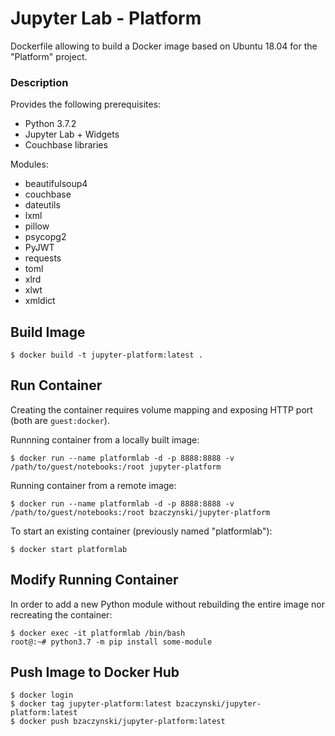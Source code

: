 # Jupyter Lab - Platform

Dockerfile allowing to build a Docker image based on Ubuntu 18.04 for the "Platform" project.

### Description

Provides the following prerequisites:

* Python 3.7.2
* Jupyter Lab + Widgets
* Couchbase libraries

Modules:

* beautifulsoup4
* couchbase
* dateutils
* lxml
* pillow
* psycopg2
* PyJWT
* requests
* toml
* xlrd
* xlwt
* xmldict

## Build Image

```shell
$ docker build -t jupyter-platform:latest .
```

## Run Container

Creating the container requires volume mapping and exposing HTTP port (both are `guest:docker`).

Runnning container from a locally built image:

```shell
$ docker run --name platformlab -d -p 8888:8888 -v /path/to/guest/notebooks:/root jupyter-platform
```

Running container from a remote image:

```shell
$ docker run --name platformlab -d -p 8888:8888 -v /path/to/guest/notebooks:/root bzaczynski/jupyter-platform
```

To start an existing container (previously named "platformlab"):

```shell
$ docker start platformlab
```

## Modify Running Container

In order to add a new Python module without rebuilding the entire image nor recreating the container:

```shell
$ docker exec -it platformlab /bin/bash
root@:~# python3.7 -m pip install some-module
```

## Push Image to Docker Hub

```shell
$ docker login
$ docker tag jupyter-platform:latest bzaczynski/jupyter-platform:latest
$ docker push bzaczynski/jupyter-platform:latest
```
